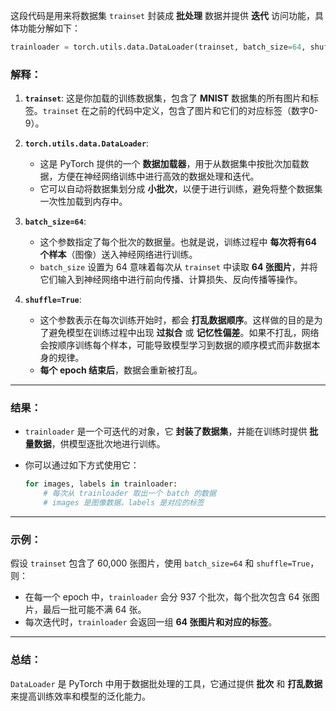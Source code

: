 这段代码是用来将数据集 `trainset` 封装成 **批处理** 数据并提供 **迭代** 访问功能，具体功能分解如下：

```python
trainloader = torch.utils.data.DataLoader(trainset, batch_size=64, shuffle=True)
```

### 解释：

1. **`trainset`**: 这是你加载的训练数据集，包含了 **MNIST** 数据集的所有图片和标签。`trainset` 在之前的代码中定义，包含了图片和它们的对应标签（数字0-9）。
    
2. **`torch.utils.data.DataLoader`**:
    
    - 这是 PyTorch 提供的一个 **数据加载器**，用于从数据集中按批次加载数据，方便在神经网络训练中进行高效的数据处理和迭代。
    - 它可以自动将数据集划分成 **小批次**，以便于进行训练，避免将整个数据集一次性加载到内存中。
3. **`batch_size=64`**:
    
    - 这个参数指定了每个批次的数据量。也就是说，训练过程中 **每次将有64个样本**（图像）送入神经网络进行训练。
    - `batch_size` 设置为 64 意味着每次从 `trainset` 中读取 **64 张图片**，并将它们输入到神经网络中进行前向传播、计算损失、反向传播等操作。
4. **`shuffle=True`**:
    
    - 这个参数表示在每次训练开始时，都会 **打乱数据顺序**。这样做的目的是为了避免模型在训练过程中出现 **过拟合** 或 **记忆性偏差**。如果不打乱，网络会按顺序训练每个样本，可能导致模型学习到数据的顺序模式而非数据本身的规律。
    - **每个 epoch 结束后**，数据会重新被打乱。

---

### 结果：

- `trainloader` 是一个可迭代的对象，它 **封装了数据集**，并能在训练时提供 **批量数据**，供模型逐批次地进行训练。
- 你可以通过如下方式使用它：
    
    ```python
    for images, labels in trainloader:
        # 每次从 trainloader 取出一个 batch 的数据
        # images 是图像数据，labels 是对应的标签
    ```
    

---

### 示例：

假设 `trainset` 包含了 60,000 张图片，使用 `batch_size=64` 和 `shuffle=True`，则：

- 在每一个 epoch 中，`trainloader` 会分 937 个批次，每个批次包含 64 张图片，最后一批可能不满 64 张。
- 每次迭代时，`trainloader` 会返回一组 **64 张图片和对应的标签**。

---

### 总结：

`DataLoader` 是 PyTorch 中用于数据批处理的工具，它通过提供 **批次** 和 **打乱数据** 来提高训练效率和模型的泛化能力。